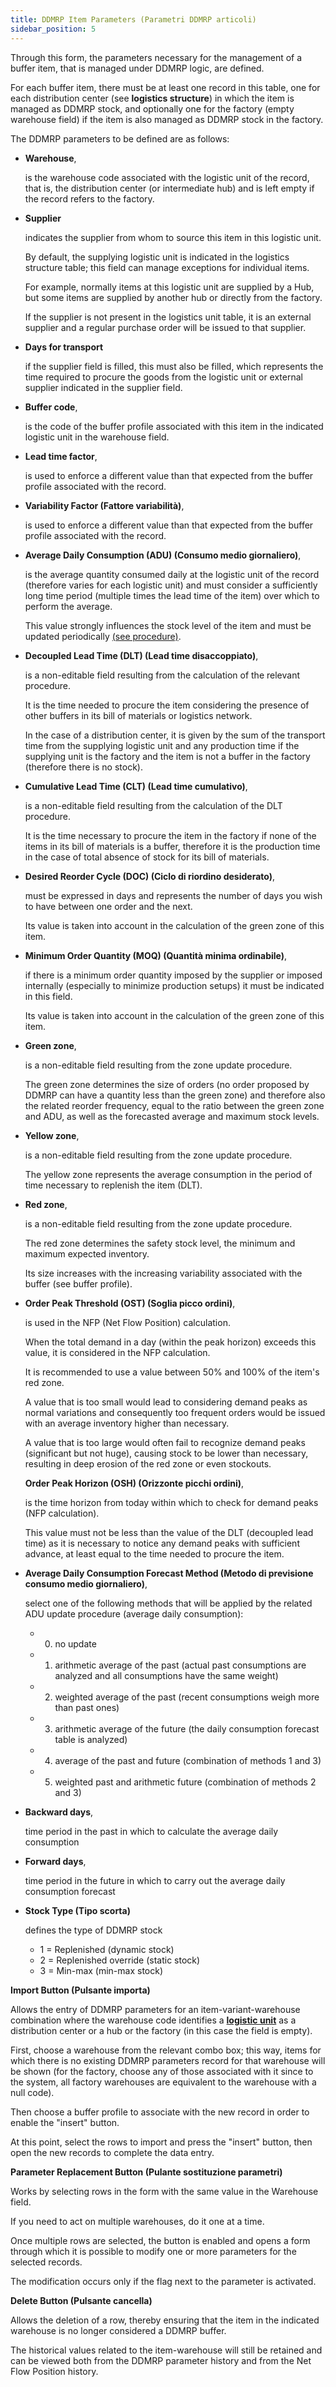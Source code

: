 ```yaml
---
title: DDMRP Item Parameters (Parametri DDMRP articoli)
sidebar_position: 5
---
```


Through this form, the parameters necessary for the management of a buffer item, that is managed under DDMRP logic, are defined.

For each buffer item, there must be at least one record in this table, one for each distribution center (see **logistics structure**) in which the item is managed as DDMRP stock, and optionally one for the factory (empty warehouse field) if the item is also managed as DDMRP stock in the factory.

The DDMRP parameters to be defined are as follows:

- **Warehouse**, 

  is the warehouse code associated with the logistic unit of the record, that is, the distribution center (or intermediate hub) and is left empty if the record refers to the factory.

- **Supplier**

  indicates the supplier from whom to source this item in this logistic unit.

  By default, the supplying logistic unit is indicated in the logistics structure table; this field can manage exceptions for individual items.

  For example, normally items at this logistic unit are supplied by a Hub, but some items are supplied by another hub or directly from the factory.

  If the supplier is not present in the logistics unit table, it is an external supplier and a regular purchase order will be issued to that supplier.

- **Days for transport**

  if the supplier field is filled, this must also be filled, which represents the time required to procure the goods from the logistic unit or external supplier indicated in the supplier field.


- **Buffer code**, 

  is the code of the buffer profile associated with this item in the indicated logistic unit in the warehouse field.

- **Lead time factor**,

  is used to enforce a different value than that expected from the buffer profile associated with the record.

- **Variability Factor (Fattore variabilità)**,

  is used to enforce a different value than that expected from the buffer profile associated with the record.

- **Average Daily Consumption (ADU) (Consumo medio giornaliero)**, 

  is the average quantity consumed daily at the logistic unit of the record (therefore varies for each logistic unit) and must consider a sufficiently long time period (multiple times the lead time of the item) over which to perform the average.
  
  This value strongly influences the stock level of the item and must be updated periodically [(see procedure)](/docs/ddmrp/procedures/ADU-update).

- **Decoupled Lead Time (DLT) (Lead time disaccoppiato)**,

  is a non-editable field resulting from the calculation of the relevant procedure.

  It is the time needed to procure the item considering the presence of other buffers in its bill of materials or logistics network.

  In the case of a distribution center, it is given by the sum of the transport time from the supplying logistic unit and any production time if the supplying unit is the factory and the item is not a buffer in the factory (therefore there is no stock).

- **Cumulative Lead Time (CLT) (Lead time cumulativo)**,

  is a non-editable field resulting from the calculation of the DLT procedure.

  It is the time necessary to procure the item in the factory if none of the items in its bill of materials is a buffer, therefore it is the production time in the case of total absence of stock for its bill of materials.

- **Desired Reorder Cycle (DOC) (Ciclo di riordino desiderato)**,

  must be expressed in days and represents the number of days you wish to have between one order and the next.

  Its value is taken into account in the calculation of the green zone of this item.

- **Minimum Order Quantity (MOQ) (Quantità minima ordinabile)**,

  if there is a minimum order quantity imposed by the supplier or imposed internally (especially to minimize production setups) it must be indicated in this field.

  Its value is taken into account in the calculation of the green zone of this item.

- **Green zone**,

  is a non-editable field resulting from the zone update procedure.

  The green zone determines the size of orders (no order proposed by DDMRP can have a quantity less than the green zone) and therefore also the related reorder frequency, equal to the ratio between the green zone and ADU, as well as the forecasted average and maximum stock levels.

- **Yellow zone**,

  is a non-editable field resulting from the zone update procedure.

  The yellow zone represents the average consumption in the period of time necessary to replenish the item (DLT). 
  

- **Red zone**,

  is a non-editable field resulting from the zone update procedure.

  The red zone determines the safety stock level, the minimum and maximum expected inventory.

  Its size increases with the increasing variability associated with the buffer (see buffer profile).

- **Order Peak Threshold (OST) (Soglia picco ordini)**,

  is used in the NFP (Net Flow Position) calculation.

  When the total demand in a day (within the peak horizon) exceeds this value, it is considered in the NFP calculation.

  It is recommended to use a value between 50% and 100% of the item's red zone.

  A value that is too small would lead to considering demand peaks as normal variations and consequently too frequent orders would be issued with an average inventory higher than necessary.

  A value that is too large would often fail to recognize demand peaks (significant but not huge), causing stock to be lower than necessary, resulting in deep erosion of the red zone or even stockouts.

  **Order Peak Horizon (OSH) (Orizzonte picchi ordini)**,

  is the time horizon from today within which to check for demand peaks (NFP calculation).

  This value must not be less than the value of the DLT (decoupled lead time) as it is necessary to notice any demand peaks with sufficient advance, at least equal to the time needed to procure the item.

- **Average Daily Consumption Forecast Method (Metodo di previsione consumo medio giornaliero)**,

  select one of the following methods that will be applied by the related ADU update procedure (average daily consumption):

  - 0) no update
  - 1) arithmetic average of the past (actual past consumptions are analyzed and all consumptions have the same weight)
  - 2) weighted average of the past (recent consumptions weigh more than past ones)
  - 3) arithmetic average of the future (the daily consumption forecast table is analyzed)
  - 4) average of the past and future (combination of methods 1 and 3)
  - 5) weighted past and arithmetic future (combination of methods 2 and 3)


- **Backward days**,

  time period in the past in which to calculate the average daily consumption

- **Forward days**,

  time period in the future in which to carry out the average daily consumption forecast

- **Stock Type (Tipo scorta)**

  defines the type of DDMRP stock

  - 1 = Replenished (dynamic stock)
  - 2 = Replenished override (static stock)
  - 3 = Min-max (min-max stock)



**Import Button (Pulsante importa)**

Allows the entry of DDMRP parameters for an item-variant-warehouse combination where the warehouse code identifies a [**logistic unit**](/docs/ddmrp/master-data/facilities) as a distribution center or a hub or the factory (in this case the field is empty).

First, choose a warehouse from the relevant combo box; this way, items for which there is no existing DDMRP parameters record for that warehouse will be shown (for the factory, choose any of those associated with it since to the system, all factory warehouses are equivalent to the warehouse with a null code).

Then choose a buffer profile to associate with the new record in order to enable the "insert" button.

At this point, select the rows to import and press the "insert" button, then open the new records to complete the data entry.

**Parameter Replacement Button (Pulante sostituzione parametri)**

Works by selecting rows in the form with the same value in the Warehouse field.

If you need to act on multiple warehouses, do it one at a time.

Once multiple rows are selected, the button is enabled and opens a form through which it is possible to modify one or more parameters for the selected records.

The modification occurs only if the flag next to the parameter is activated.

**Delete Button (Pulsante cancella)**

Allows the deletion of a row, thereby ensuring that the item in the indicated warehouse is no longer considered a DDMRP buffer.

The historical values related to the item-warehouse will still be retained and can be viewed both from the DDMRP parameter history and from the Net Flow Position history.